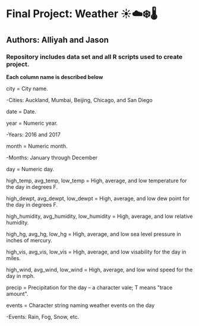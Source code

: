 # Final Project: Weather :sunny::cloud::snowflake::thermometer: #
## Authors: Alliyah and Jason ##

### **Repository includes data set and all R scripts used to create project.** ###

**Each column name is described below**

city = City name.
 
 -Cities: Auckland, Mumbai, Beijing, Chicago, and San Diego


date = Date.


year = Numeric year.
 
 -Years: 2016 and 2017


month = Numeric month.
  
  -Months: January through December


day = Numeric day.


high_temp, avg_temp, low_temp = High, average, and low temperature for the day in degrees F.


high_dewpt, avg_dewpt, low_dewpt = High, average, and low dew point for the day in degrees F.


high_humidity, avg_humidity, low_humidity = High, average, and low relative humidity.


high_hg, avg_hg, low_hg = High, average, and low sea level pressure in inches of mercury.


high_vis, avg_vis, low_vis = High, average, and low visability for the day in miles.


high_wind, avg_wind, low_wind = High, average, and low wind speed for the day in mph.


precip = Precipitation for the day – a character vale; T means "trace amount".


events = Character string naming weather events on the day 
 
 -Events: Rain, Fog, Snow, etc.
